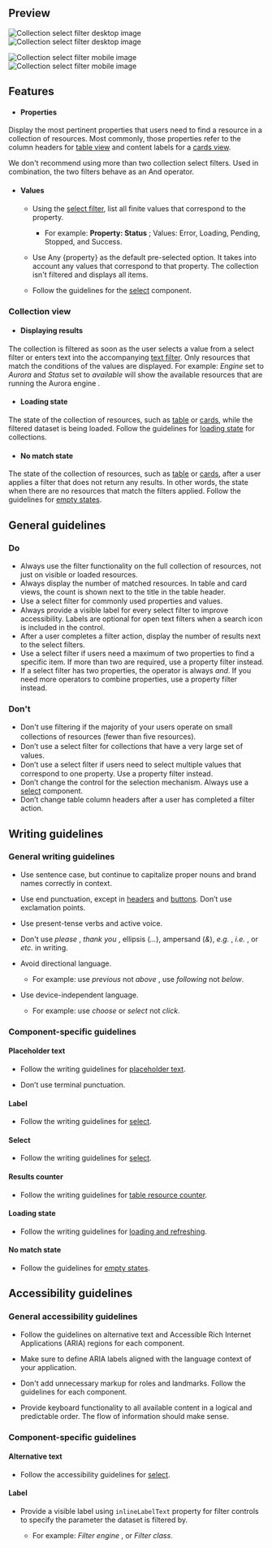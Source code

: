 ## Preview

![Collection select filter desktop image](/__images/yvlrib0vb3vb/3rHKQTD4b3Q06I6oFUIeAJ/9fcc13e50c8a18979f0bb6767cacaff1/automated--example--table-select-filter-external-light-desktop--component.png.png)![Collection select filter desktop image](/__images/yvlrib0vb3vb/3DcCeJKzs2N3Hjlo1xK0Ef/ea25400b9ef542b6277261ce09f22d41/automated--example--table-select-filter-external-dark-desktop--component.png.png)

![Collection select filter mobile image](/__images/yvlrib0vb3vb/1kD0faPpNBJoFmRhf0Jwmn/592b171e9de9c7fa147eb3358b168ca5/automated--example--table-select-filter-external-light-mobile--component.png.png)![Collection select filter mobile image](/__images/yvlrib0vb3vb/4d0zcNV2BerC3i3SumvEVS/44b4f7ab2698f57f28f14ab00cf4f3d2/automated--example--table-select-filter-external-dark-mobile--component.png.png)

## Features

  * #### Properties

Display the most pertinent properties that users need to find a resource in a collection of resources. Most commonly, those properties refer to the column headers for [table view](/patterns/resource-management/view/table-view/) and content labels for a [cards view](/patterns/resource-management/view/card-view/).  
  
We don't recommend using more than two collection select filters. Used in combination, the two filters behave as an And operator.  


  * #### Values

    * Using the [select filter](/components/select/), list all finite values that correspond to the property.

      * For example: **Property: Status** ; Values: Error, Loading, Pending, Stopped, and Success.

    * Use Any {property} as the default pre-selected option. It takes into account any values that correspond to that property. The collection isn't filtered and displays all items.

    * Follow the guidelines for the [select](/components/select/) component.




### Collection view

  * #### Displaying results

The collection is filtered as soon as the user selects a value from a select filter or enters text into the accompanying [text filter](/components/text-filter/). Only resources that match the conditions of the values are displayed. For example: _Engine_  set to _Aurora_ and _Status_  set to _available_ will show the available resources that are running the Aurora engine _._  


  * #### Loading state

The state of the collection of resources, such as [table](/components/table/?example=loading-state) or [cards](/components/cards/?example=loading-state), while the filtered dataset is being loaded. Follow the guidelines for [loading state](/patterns/general/loading-and-refreshing/) for collections.

  * #### No match state

The state of the collection of resources, such as [table](/components/table/?example=no-match-state) or [cards](/components/cards/?example=no-match-state), after a user applies a filter that does not return any results. In other words, the state when there are no resources that match the filters applied. Follow the guidelines for [empty states](/patterns/general/empty-states/).




## General guidelines

### Do

  * Always use the filter functionality on the full collection of resources, not just on visible or loaded resources.
  * Always display the number of matched resources. In table and card views, the count is shown next to the title in the table header.
  * Use a select ﬁlter for commonly used properties and values.
  * Always provide a visible label for every select filter to improve accessibility. Labels are optional for open text filters when a search icon is included in the control.
  * After a user completes a filter action, display the number of results next to the select filters.
  * Use a select filter if users need a maximum of two properties to find a specific item. If more than two are required, use a property filter instead.
  * If a select filter has two properties, the operator is always _and_. If you need more operators to combine properties, use a property filter instead.



### Don't

  * Don't use ﬁltering if the majority of your users operate on small collections of resources (fewer than ﬁve resources).
  * Don’t use a select ﬁlter for collections that have a very large set of values.
  * Don’t use a select ﬁlter if users need to select multiple values that correspond to one property. Use a property filter instead.
  * Don’t change the control for the selection mechanism. Always use a [select](/components/select/) component.
  * Don’t change table column headers after a user has completed a filter action.



## Writing guidelines

### General writing guidelines

  * Use sentence case, but continue to capitalize proper nouns and brand names correctly in context.

  * Use end punctuation, except in [headers](/components/header/?tabId=usage) and [buttons](/components/button/?tabId=usage). Don’t use exclamation points.

  * Use present-tense verbs and active voice.

  * Don't use _please_ , _thank you_ , ellipsis (_..._), ampersand (_&_), _e.g._ , _i.e._ , or _etc._ in writing.

  * Avoid directional language.

    * For example: use _previous_ not _above_ , use _following_ not _below_.

  * Use device-independent language.

    * For example: use _choose_ or _select_ not _click_.




### Component-specific guidelines

#### Placeholder text

  * Follow the writing guidelines for [placeholder text](/components/input/?tabId=usage#writing-guidelines).

  * Don’t use terminal punctuation.




#### Label

  * Follow the writing guidelines for [select](/components/select/?tabId=usage#writing-guidelines).




#### Select

  * Follow the writing guidelines for [select](/components/select/?tabId=usage#writing-guidelines).




#### Results counter

  * Follow the writing guidelines for [table resource counter](/components/table/?example=common-table&tabId=usage#features).




#### Loading state

  * Follow the writing guidelines for [loading and refreshing](/patterns/general/loading-and-refreshing/#writing-guidelines/).




#### No match state

  * Follow the guidelines for [empty states](/patterns/general/empty-states/#writing-guidelines/).




## Accessibility guidelines

### General accessibility guidelines

  * Follow the guidelines on alternative text and Accessible Rich Internet Applications (ARIA) regions for each component.

  * Make sure to define ARIA labels aligned with the language context of your application.

  * Don't add unnecessary markup for roles and landmarks. Follow the guidelines for each component.

  * Provide keyboard functionality to all available content in a logical and predictable order. The flow of information should make sense.




### Component-specific guidelines

#### Alternative text

  * Follow the accessibility guidelines for [select](/components/select/?tabId=usage#accessibility-guidelines).




#### Label

  * Provide a visible label using `inlineLabelText` property for filter controls to specify the parameter the dataset is filtered by. 

    * For example: _Filter engine_ , or _Filter class_.  
  




